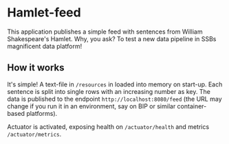 # Hamlet-feed
This application publishes a simple feed with sentences from William Shakespeare's Hamlet. Why, you ask? To test a new data pipeline in SSBs magnificent data platform!

## How it works
It's simple! A text-file in `/resources` in loaded into memory on start-up. Each sentence is split into single rows with an increasing number as key. The data is published to the endpoint `http://localhost:8080/feed` (the URL may change if you run it in an environment, say on BIP or similar container-based platforms).

Actuator is activated, exposing health on `/actuator/health` and metrics `/actuator/metrics`.